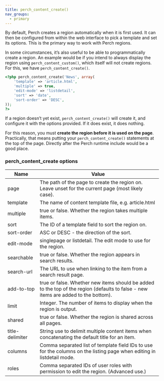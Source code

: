 ```yaml
---
title: perch_content_create()
nav_groups:
  - primary
---
```


By default, Perch creates a region automatically when it is first used. It can then be configured from within the web interface to pick a template and set its options. This is the primary way to work with Perch regions.

In some circumstances, it’s also useful to be able to programmatically create a region. An example would be if you intend to always display the region using `perch_content_custom()`, which itself will not create regions. For this, we have `perch_content_create()`.

```php
<?php perch_content_create('News', array(
    'template' => 'article.html',
    'multiple' => true,
    'edit-mode' => 'listdetail',
    'sort' => 'date',
    'sort-order' => 'DESC',
));
?>
```

If a region doesn’t yet exist, `perch_content_create()` will create it, and configure it with the options provided. If it does exist, it does nothing.

For this reason, you must **create the region before it is used on the page**. Practically, that means putting your `perch_content_create()`
statements at the top of the page. Directly after the Perch runtime include would be a good place.

### perch_content_create options

|Name|Value|
|-|-|
|page|The path of the page to create the region on. Leave unset for the current page (most likely case).|
|template|The name of content template file, e.g. article.html|
|multiple|true or false. Whether the region takes multiple items.|
|sort|The ID of a template field to sort the region on.|
|sort-order|ASC or DESC - the direction of the sort.|
|edit-mode|singlepage or listdetail. The edit mode to use for the region.|
|searchable|true or false. Whether the region appears in search results.|
|search-url|The URL to use when linking to the item from a search result page.|
|add-to-top|true or false. Whether new items should be added to the top of the region (defaults to false - new items are added to the bottom).|
|limit|Integer. The number of items to display when the region is output.|
|shared|true or false. Whether the region is shared across all pages.|
|title-delimiter|String use to delimit multiple content items when concatenating the default title for an item.|
|columns|Comma separated list of template field IDs to use for the columns on the listing page when editing in listdetail mode.|
|roles|Comma separated IDs of user roles with permission to edit the region. (Advanced use.)|
